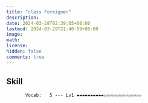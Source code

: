 ```yaml
---
title: "class Foreigner"
description: 
date: 2024-03-28T02:39:05+08:00
lastmod: 2024-03-29T21:40:59+08:00
image: 
math: 
license: 
hidden: false
comments: true
---
```

## Skill

           Vocab:   5 --- Lv1 ▰▰▰▰▰▰▰▰▰▰▱▱▱▱▱▱▱▱▱▱▱▱▱▱

